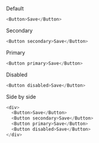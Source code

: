 Default

```js
<Button>Save</Button>
```

Secondary

```js
<Button secondary>Save</Button>
```

Primary

```js
<Button primary>Save</Button>
```

Disabled

```js
<Button disabled>Save</Button>
```

Side by side

```js
<div>
  <Button>Save</Button>
  <Button secondary>Save</Button>
  <Button primary>Save</Button>
  <Button disabled>Save</Button>
</div>
```
